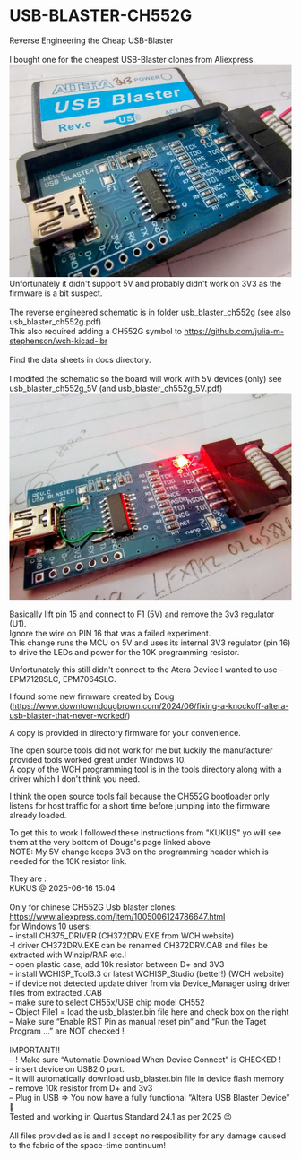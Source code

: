 # USB-BLASTER-CH552G
Reverse Engineering the Cheap USB-Blaster<br/>
<br/>
I bought one for the cheapest USB-Blaster clones from Aliexpress.<br/>
![CheapPix](/images/CHEAPO.jpg)
Unfortunately it didn't support 5V and probably didn't work on 3V3 as the firmware is a bit suspect.<br/>
<br/>
The reverse engineered schematic is in folder usb_blaster_ch552g (see also usb_blaster_ch552g.pdf)<br/>
This also required adding a CH552G symbol to https://github.com/julia-m-stephenson/wch-kicad-lbr<br/>
<br/>
Find the data sheets in docs directory.<br/>
<br/>
I modifed the schematic so the board will work with 5V devices (only) see usb_blaster_ch552g_5V (and usb_blaster_ch552g_5V.pdf)
![CheapPix](/images/CHEAPO_5V.jpg)<br/>


Basically lift pin 15 and connect to F1 (5V) and remove the 3v3 regulator (U1). <br/>
Ignore the wire on PIN 16 that was a failed experiment. <br/>
This change runs the MCU on 5V and uses its internal 3V3 regulator (pin 16) to drive the LEDs and power for the 10K programming resistor.<br/>

Unfortunately this still didn't connect to the Atera Device I wanted to use - EPM7128SLC, EPM7064SLC.<br/>

I found some new firmware created by Doug (https://www.downtowndougbrown.com/2024/06/fixing-a-knockoff-altera-usb-blaster-that-never-worked/)<br/>

A copy is provided in directory firmware for your convenience.<br/>

The open source tools did not work for me but luckily the manufacturer provided tools worked great under Windows 10.<br/>
A copy of the WCH programming tool is in the tools directory along with a driver which I don't think you need.<br/>

I think the open source tools fail because the CH552G bootloader only listens for host traffic for a short time before jumping into the firmware already loaded.<br/>

To get this to work I followed these instructions from "KUKUS" yo will see them at the very bottom of Dougs's page linked above<br/>
NOTE: My 5V change keeps 3V3 on the programming header which is needed for the 10K resistor link.<br/>

They are :<br/>
KUKUS @ 2025-06-16 15:04<br/>
<br/>
Only for chinese CH552G Usb blaster clones:<br/>
https://www.aliexpress.com/item/1005006124786647.html<br/>
for Windows 10 users:<br/>
– install CH375_DRIVER (CH372DRV.EXE from WCH website)<br/>
-! driver CH372DRV.EXE can be renamed CH372DRV.CAB and files be extracted with Winzip/RAR etc.!<br/>
– open plastic case, add 10k resistor between D+ and 3V3<br/>
– install WCHISP_Tool3.3 or latest WCHISP_Studio (better!) (WCH website)<br/>
– if device not detected update driver from via Device_Manager using driver files from extracted .CAB<br/>
– make sure to select CH55x/USB chip model CH552<br/>
– Object File1 = load the usb_blaster.bin file here and check box on the right<br/>
– Make sure “Enable RST Pin as manual reset pin” and “Run the Taget Program …” are NOT checked !<br/>
<br/>
IMPORTANT!!<br/>
– ! Make sure “Automatic Download When Device Connect” is CHECKED !<br/>
– insert device on USB2.0 port.<br/>
– it will automatically download usb_blaster.bin file in device flash memory<br/>
– remove 10k resistor from D+ and 3v3<br/>
– Plug in USB => You now have a fully functional “Altera USB Blaster Device” 🙂<br/>
Tested and working in Quartus Standard 24.1 as per 2025 😉<br/>
<br/>
All files provided as is and I accept no resposibility for any damage caused to the fabric of the space-time continuum!<br/>
<br/>